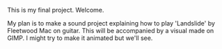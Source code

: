 This is my final project. Welcome.

My plan is to make a sound project explaining how to play 'Landslide' by Fleetwood Mac on guitar. This will be accompanied by a visual made on GIMP. I might try to make it animated but we'll see. 
